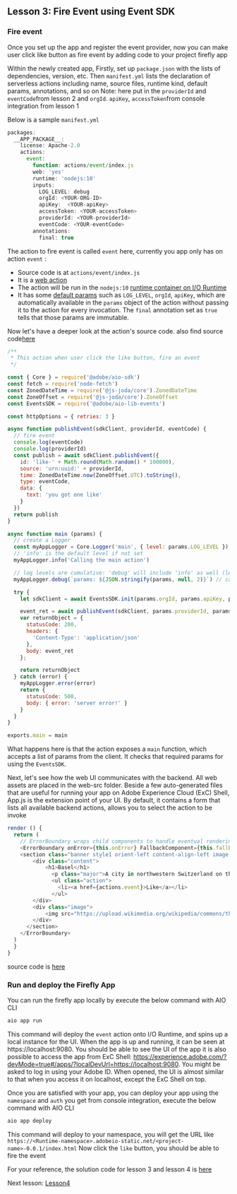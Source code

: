 ## Lesson 3: Fire Event using Event SDK

### Fire event
Once you set up the app and register the event provider, now you can make user click like button as fire event by adding code to your project firefly app

Within the newly created app, Firstly, set up `package.json` with the lists of dependencies, version, etc. 
Then `manifest.yml` lists the declaration of serverless actions including name, source files, runtime kind, default params, annotations, and so on
Note: here put in the `providerId` and `eventCode`from lesson 2 and `orgId`. `apiKey`, `accessToken`from console integration from lesson 1

Below is a sample `manifest.yml` 
```javascript
packages:
  __APP_PACKAGE__:
    license: Apache-2.0
    actions:
      event:
        function: actions/event/index.js
        web: 'yes'
        runtime: 'nodejs:10'
        inputs:
          LOG_LEVEL: debug
          orgId: <YOUR-ORG-ID>
          apiKey:  <YOUR-apiKey>
          accessToken: <YOUR-accessToken>
          providerId: <YOUR-providerId>
          eventCode: <YOUR-eventCode>
        annotations:
          final: true
```
The action to fire event is called `event` here, currently you app only has on action `event` :

* Source code is at `actions/event/index.js`
* It is a [web action](https://github.com/AdobeDocs/adobeio-runtime/blob/master/guides/creating_actions.md#invoking-web-actions)
* The action will be run in the `nodejs:10` [runtime container on I/O Runtime](https://github.com/AdobeDocs/adobeio-runtime/blob/master/reference/runtimes.md)
* It has some [default params](https://github.com/AdobeDocs/adobeio-runtime/blob/master/guides/creating_actions.md#working-with-parameters) such as `LOG_LEVEL`, `orgId`, `apiKey`, which are automatically available in the `params` object of the action without passing it to the action for every invocation. The `final` annotation set as `true` tells that those params are immutable.

Now let's have a deeper look at the action's source code.
also find source code[here](https://github.com/AdobeDocs/adobeio-codelab-customevent-demo/blob/master/actions/event/index.js)

```javascript
/**
 * This action when user click the like button, fire an event
 */

const { Core } = require('@adobe/aio-sdk')
const fetch = require('node-fetch')
const ZonedDateTime = require('@js-joda/core').ZonedDateTime
const ZoneOffset = require('@js-joda/core').ZoneOffset
const EventsSDK = require('@adobe/aio-lib-events')

const httpOptions = { retries: 3 }

async function publishEvent(sdkClient, providerId, eventCode) {
  // fire event
  console.log(eventCode)
  console.log(providerId)
  const publish = await sdkClient.publishEvent({
    id: 'like-' + Math.round(Math.random() * 100000),
    source: 'urn:uuid:' + providerId,
    time: ZonedDateTime.now(ZoneOffset.UTC).toString(),
    type: eventCode,
    data: {
      text: 'you got one like'
    }
  })
  return publish
}

async function main (params) {
  // create a Logger
  const myAppLogger = Core.Logger('main', { level: params.LOG_LEVEL })
  // 'info' is the default level if not set
  myAppLogger.info('Calling the main action')

  // log levels are cumulative: 'debug' will include 'info' as well (levels are in order of verbosity: error, warn, info, verbose, debug, silly)
  myAppLogger.debug(`params: ${JSON.stringify(params, null, 2)}`) // careful to not log any secrets!

  try {
    let sdkClient = await EventsSDK.init(params.orgId, params.apiKey, params.accessToken, httpOptions)

    event_ret = await publishEvent(sdkClient, params.providerId, params.eventCode)
    var returnObject = {
      statusCode: 200,
      headers: {
        'Content-Type': 'application/json'
      },
      body: event_ret
    };

    return returnObject
  } catch (error) {
    myAppLogger.error(error)
    return {
      statusCode: 500,
      body: { error: 'server error!' }
    }
  }
}

exports.main = main
```
What happens here is that the action exposes a `main` function, which accepts a list of params from the client. It checks
that required params for using the `EventsSDK`. 

Next, let's see how the web UI communicates with the backend. All web assets are placed in the web-src folder.
Beside a few auto-generated files that are useful for running your app on Adobe Experience Cloud (ExC) Shell, App.js is the extension point of your UI.
By default, it contains a form that lists all available backend actions, allows you to select the action to be invoke
```javascript
render () {
  return (
    // ErrorBoundary wraps child components to handle eventual rendering errors
    <ErrorBoundary onError={this.onError} FallbackComponent={this.fallbackComponent} >
    <section class="banner style1 orient-left content-align-left image-position-right fullscreen onload-image-fade-in onload-content-fade-right">
        <div class="content">
            <h1>Basel</h1>
              <p class="major">A city in northwestern Switzerland on the river Rhine. Basel is Switzerland's third-most-populous city. The city is known for its many internationally renowned museums, ranging from the Kunstmuseum, the first collection of art accessible to the public in Europe (1661) and the largest museum of art in the whole of Switzerland.</p>
              <ul class="action">
                <li><a href={actions.event}>Like</a></li>
              </ul>
        </div>
        <div class="image">
            <img src="https://upload.wikimedia.org/wikipedia/commons/thumb/f/f5/Basel_-_M%C3%BCnsterpfalz1.jpg/2560px-Basel_-_M%C3%BCnsterpfalz1.jpg" alt="" />
        </div>
      </section>
    </ErrorBoundary>
  )
  }
}

```
source code is [here](https://github.com/AdobeDocs/adobeio-codelab-customevent-demo/blob/master/web-src/src/App.js)

### Run and deploy the Firefly App
You can run the firefly app locally by execute the below command with AIO CLI
```bash
aio app run
```
This command will deploy the `event` action onto I/O Runtime, and spins up a local instance for the UI. When the app is up and running, it can be seen at https://localhost:9080. You should be able to see the UI of the app
it is also possible to access the app from ExC Shell: https://experience.adobe.com/?devMode=true#/apps/?localDevUrl=https://localhost:9080. You might be asked to log in using your Adobe ID.  When opened, the UI is almost similar to that when you access it on localhost, except the ExC Shell on top.

Once you are satisfied with your app, you can deploy your app using the `namespace` and `auth` you get from console integration, execute the below command with AIO CLI
```bash
aio app deploy
```
This command will deploy to your namespace, you will get the URL like 
`https://<Runtime-namespace>.adobeio-static.net/<project-name>-0.0.1/index.html`
Now click the `like` button, you should be able to fire the event 

For your reference, the solution code for lesson 3 and lesson 4 is [here](https://github.com/AdobeDocs/adobeio-codelab-customevent-demo) 

Next lesson: [Lesson4](lesson4.md)